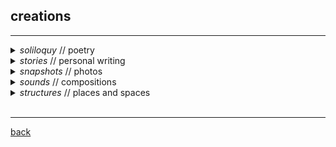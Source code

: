 
## creations
***

<details>
<summary> <i> soliloquy </i> // poetry </summary>
<p style="text-align:right"> <i> an attempt to capture fleeting thoughts </i> </p>
these are some of my favorite pieces I've written:
<ul>
  <li>   <a href="https://subcorticalsongs.wordpress.com/2020/01/21/and-now-we-see-in-20-20/" target="_blank"> <i> and now we see in 2020 </i> / about forgiveness </a> </li>
  <li>   <a href="https://subcorticalsongs.wordpress.com/2019/07/28/these-idyllic-sheets/" target="_blank"> <i> these idyllic sheets </i> / fleeting memories of a brief love </a> </li>
  <li>   <a href="https://subcorticalsongs.wordpress.com/2019/08/14/idee-fixe/" target="_blank">  <i> idée fixe </i> / endless striving towards the unknown  </a> </li>
  <li>   <a href="https://subcorticalsongs.wordpress.com/2019/06/08/summertime/" target="_blank"> <i> summertime </i> / the best month </a> </li>
  <li>   <a href="https://subcorticalsongs.wordpress.com/2018/08/06/getting-intimate-with-a-crab/" target="_blank">  <i> getting intimate with a crab </i> / thoughts before a satisfying meal </a> </li>
  <li>   <a href="https://subcorticalsongs.wordpress.com/2018/06/24/the-orange/" target="_blank">  <i>  the orange </i> / reconsidering the ordinary  </a> </li>
  <li>   <a href="https://subcorticalsongs.wordpress.com/2018/06/22/sliced-pears/" target="_blank"> <i> sliced pears </i> / an Asian father's language of love </a> </li>
<li>   <a href="https://subcorticalsongs.wordpress.com/2018/06/27/pathetique/" target="_blank"> <i> pathétique </i> / for Tchaikovsky  </a> </li>
</ul>

more poetry  <a href="https://subcorticalsongs.wordpress.com/" target="_blank"> <i> here </i> </a>
<br>

</details>

<details>
<summary> <i> stories </i> // personal writing </summary>
some creative pieces that I have written
...
<br>
</details>

<details>
<summary> <i> snapshots </i> // photos </summary>
...
<br>
</details>

<details>
<summary> <i> sounds </i> // compositions </summary>
<i>in a previous life, i made music...</i>
<br>
<br>
<i><b> Reflections (2013)</b></i> is an EP i wrote in high school:

<iframe width="100%" height="350" scrolling="no" frameborder="no" allow="autoplay" src="https://w.soundcloud.com/player/?url=https%3A//api.soundcloud.com/playlists/39690369&color=%23000000&auto_play=false&hide_related=false&show_comments=true&show_user=true&show_reposts=false&show_teaser=true"></iframe><div style="font-size: 10px; color: #cccccc;line-break: anywhere;word-break: normal;overflow: hidden;white-space: nowrap;text-overflow: ellipsis; font-family: Interstate,Lucida Grande,Lucida Sans Unicode,Lucida Sans,Garuda,Verdana,Tahoma,sans-serif;font-weight: 100;"><a href="https://soundcloud.com/lucy_lai" title="Lucy Lai" target="_blank" style="color: #cccccc; text-decoration: none;">Lucy Lai</a> · <a href="https://soundcloud.com/lucy_lai/sets/reflections" title="Reflections" target="_blank" style="color: #cccccc; text-decoration: none;">Reflections</a></div>

<br>
<i><b> Citrullus Ianatus (2015)</b> </i> i got really into <a href="https://en.wikipedia.org/wiki/Process_music" target="_blank">process music</a> after taking a course on contemporary music composition in college. i wrote this piece for watermelon, inspired by Steve Reich's clapping music (score).

<iframe width="415" height="315" src="https://www.youtube.com/embed/GGRqrHdU7Dg" frameborder="0" allow="accelerometer; autoplay; encrypted-media; gyroscope; picture-in-picture" allowfullscreen></iframe>
<br>
<br>

<i><b> Misc. </b> </i>
a couple months into grad school, i thought of the idea for this mix (almost by accident) after trying to listen to music while learning about Dirichlet Processes on YouTube...

<iframe width="100%" height="166" scrolling="no" frameborder="no" allow="autoplay" src="https://w.soundcloud.com/player/?url=https%3A//api.soundcloud.com/tracks/639832068&color=%23000000&auto_play=false&hide_related=false&show_comments=true&show_user=true&show_reposts=false&show_teaser=true"></iframe><div style="font-size: 10px; color: #cccccc;line-break: anywhere;word-break: normal;overflow: hidden;white-space: nowrap;text-overflow: ellipsis; font-family: Interstate,Lucida Grande,Lucida Sans Unicode,Lucida Sans,Garuda,Verdana,Tahoma,sans-serif;font-weight: 100;"><a href="https://soundcloud.com/lucy_lai" title="Lucy Lai" target="_blank" style="color: #cccccc; text-decoration: none;">Lucy Lai</a> · <a href="https://soundcloud.com/lucy_lai/dj-dirichlet" title="dj dirichlet" target="_blank" style="color: #cccccc; text-decoration: none;">dj dirichlet</a></div>
<br>
</details>


<details>
<summary> <i> structures </i> // places and spaces </summary>
<div style="text-align: left"> <i>several places that hold special space in my heart... </i> </div>

<ul>
  <li>   <a href="http://rothkochapel.org/" target="_blank">Rothko Chapel</a> </li>
</ul>
</details>
<br>

***
[back](./)
